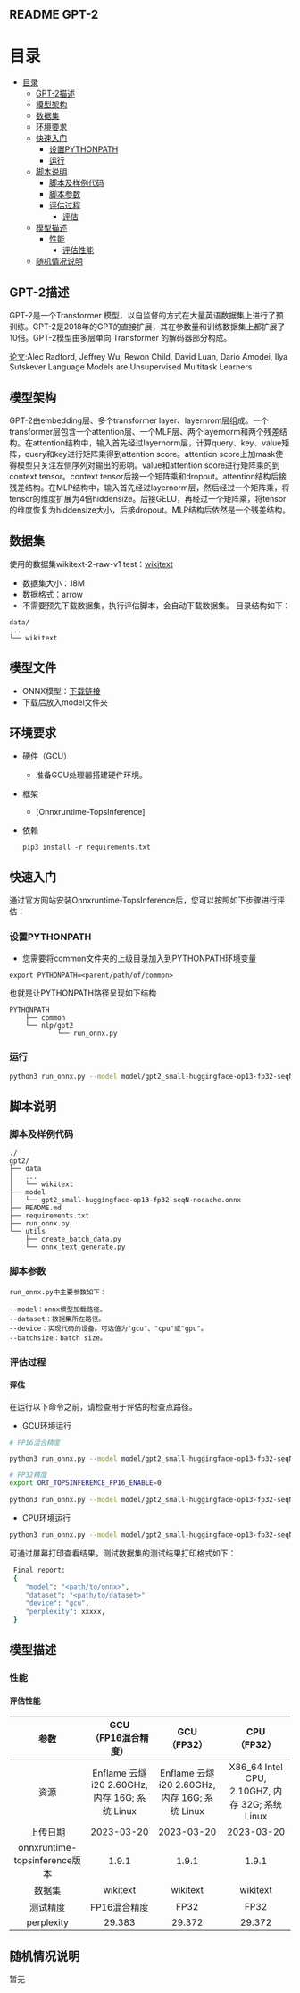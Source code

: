 ## README GPT-2

# 目录

<!-- TOC -->

- [目录](#目录)
    - [GPT-2描述](#GPT-2描述)
    - [模型架构](#模型架构)
    - [数据集](#数据集)
    - [环境要求](#环境要求)
    - [快速入门](#快速入门)
        - [设置PYTHONPATH](#设置PYTHONPATH)
        - [运行](#运行)
    - [脚本说明](#脚本说明)
        - [脚本及样例代码](#脚本及样例代码)
        - [脚本参数](#脚本参数)
        - [评估过程](#评估过程)
            - [评估](#评估)
    - [模型描述](#模型描述)
        - [性能](#性能)
            - [评估性能](#评估性能)
    - [随机情况说明](#随机情况说明)

<!-- /TOC -->

## GPT-2描述

GPT-2是一个Transformer 模型，以自监督的方式在大量英语数据集上进行了预训练。GPT-2是2018年的GPT的直接扩展，其在参数量和训练数据集上都扩展了10倍。GPT-2模型由多层单向 Transformer 的解码器部分构成。

[论文](https://d4mucfpksywv.cloudfront.net/better-language-models/language_models_are_unsupervised_multitask_learners.pdf):Alec Radford, Jeffrey Wu, Rewon Child, David Luan, Dario Amodei, Ilya Sutskever
Language Models are Unsupervised Multitask Learners


## 模型架构

GPT-2由embedding层、多个transformer layer、layernrom层组成。一个transformer层包含一个attention层、一个MLP层、两个layernorm和两个残差结构。在attention结构中，输入首先经过layernorm层，计算query、key、value矩阵，query和key进行矩阵乘得到attention score。attention score上加mask使得模型只关注左侧序列对输出的影响。value和attention score进行矩阵乘的到context tensor。context tensor后接一个矩阵乘和dropout。attention结构后接残差结构。在MLP结构中，输入首先经过layernorm层，然后经过一个矩阵乘，将tensor的维度扩展为4倍hiddensize。后接GELU，再经过一个矩阵乘，将tensor的维度恢复为hiddensize大小，后接dropout。MLP结构后依然是一个残差结构。

## 数据集

使用的数据集wikitext-2-raw-v1 test：[wikitext](https://huggingface.co/datasets/wikitext)

- 数据集大小：18M
- 数据格式：arrow
- 不需要预先下载数据集，执行评估脚本，会自动下载数据集。 目录结构如下：

```shell
data/
...
└── wikitext
```


## 模型文件

- ONNX模型：[下载链接](https://topsmodel-1257133546.cos.ap-shanghai.myqcloud.com/topsmodel-1257133546/topsegc/local/model/GPT/gpt2_small-huggingface-op13-fp32-seqN-nocache.onnx?q-sign-algorithm=sha1&q-ak=AKIDYyBAwXzDD1e4GEzZUBgy2iDU5TeaIVUG&q-sign-time=1681371449;2041371449&q-key-time=1681371449;2041371449&q-header-list=&q-url-param-list=&q-signature=143a3bbaf9de6b76c0b2f11b4d40a71dc5eaad75)
- 下载后放入model文件夹

## 环境要求

- 硬件（GCU）
    - 准备GCU处理器搭建硬件环境。
- 框架
    - [Onnxruntime-TopsInference]
- 依赖
    
    ```shell
    pip3 install -r requirements.txt
    ```

## 快速入门

通过官方网站安装Onnxruntime-TopsInference后，您可以按照如下步骤进行评估：

### 设置PYTHONPATH

- 您需要将common文件夹的上级目录加入到PYTHONPATH环境变量

```shell
export PYTHONPATH=<parent/path/of/common>
```

也就是让PYTHONPATH路径呈现如下结构

```shell
PYTHONPATH
    ├── common
    └── nlp/gpt2
            └── run_onnx.py
```

### 运行

```bash
python3 run_onnx.py --model model/gpt2_small-huggingface-op13-fp32-seqN-nocache.onnx --batchsize 1 --dataset data --device gcu
```

## 脚本说明

### 脚本及样例代码

```shell
./
gpt2/
├── data
│   ...
│   └── wikitext
├── model
│   └── gpt2_small-huggingface-op13-fp32-seqN-nocache.onnx
├── README.md
├── requirements.txt
├── run_onnx.py
└── utils
    ├── create_batch_data.py
    └── onnx_text_generate.py
```

### 脚本参数

```text
run_onnx.py中主要参数如下：

--model：onnx模型加载路径。
--dataset：数据集所在路径。
--device：实现代码的设备。可选值为"gcu"、"cpu"或"gpu"。
--batchsize：batch size。
```

### 评估过程

#### 评估

在运行以下命令之前，请检查用于评估的检查点路径。

- GCU环境运行

```bash
# FP16混合精度

python3 run_onnx.py --model model/gpt2_small-huggingface-op13-fp32-seqN-nocache.onnx --batchsize 1 --dataset data --device gcu
```

```bash
# FP32精度
export ORT_TOPSINFERENCE_FP16_ENABLE=0
 
python3 run_onnx.py --model model/gpt2_small-huggingface-op13-fp32-seqN-nocache.onnx --batchsize 1 --dataset data --device gpu
```

- CPU环境运行

```bash
python3 run_onnx.py --model model/gpt2_small-huggingface-op13-fp32-seqN-nocache.onnx --batchsize 1 --dataset data --device cpu
```

可通过屏幕打印查看结果。测试数据集的测试结果打印格式如下：

```bash
 Final report:
 {
    "model": "<path/to/onnx>",
    "dataset": "<path/to/dataset>"
    "device": "gcu",
    "perplexity": xxxxx,
 }
```

## 模型描述

### 性能

#### 评估性能

| 参数 | GCU <br>（FP16混合精度）| GCU <br>（FP32） | CPU <br>（FP32）|
| :--------------------------: | :--------------------------: | :--------------------------: | :--------------------------: |
| 资源 | Enflame 云燧i20 2.60GHz, 内存 16G; 系统 Linux | Enflame 云燧i20 2.60GHz, 内存 16G; 系统 Linux | X86_64 Intel CPU, 2.10GHZ, 内存 32G; 系统 Linux|
| 上传日期 | 2023-03-20 | 2023-03-20 | 2023-03-20 |
| onnxruntime-topsinference版本 | 1.9.1 | 1.9.1 | 1.9.1 |
| 数据集 | wikitext | wikitext | wikitext |
| 测试精度 | FP16混合精度 | FP32 | FP32 |
| perplexity | 29.383 | 29.372 | 29.372 |

## 随机情况说明

暂无
